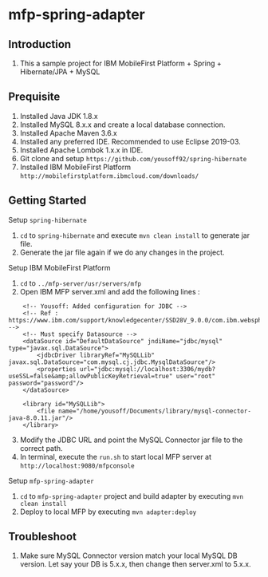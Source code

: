 # mfp-spring-adapter

## Introduction 
1. This a sample project for IBM MobileFirst Platform + Spring + Hibernate/JPA + MySQL

## Prequisite 
1. Installed Java JDK 1.8.x
2. Installed MySQL 8.x.x and create a local database connection.
3. Installed Apache Maven 3.6.x
4. Installed any preferred IDE. Recommended to use Eclipse 2019-03.
5. Installed Apache Lombok 1.x.x in IDE.
6. Git clone and setup `https://github.com/yousoff92/spring-hibernate`
7. Installed IBM MobileFirst Platform `http://mobilefirstplatform.ibmcloud.com/downloads/`

## Getting Started 

Setup `spring-hibernate`
1. `cd` to `spring-hibernate` and execute `mvn clean install` to generate jar file.
2. Generate the jar file again if we do any changes in the project.

Setup IBM MobileFirst Platform
1. `cd` to `../mfp-server/usr/servers/mfp`
2. Open IBM MFP server.xml and add the following lines : 

```
    <!-- Yousoff: Added configuration for JDBC -->
    <!-- Ref : https://www.ibm.com/support/knowledgecenter/SSD28V_9.0.0/com.ibm.websphere.wlp.core.doc/ae/twlp_dep_configuring_ds.html -->
    <!-- Must specify Datasource -->
    <dataSource id="DefaultDataSource" jndiName="jdbc/mysql" type="javax.sql.DataSource">
        <jdbcDriver libraryRef="MySQLLib" javax.sql.DataSource="com.mysql.cj.jdbc.MysqlDataSource"/>
        <properties url="jdbc:mysql://localhost:3306/mydb?useSSL=false&amp;allowPublicKeyRetrieval=true" user="root" password="password"/>
    </dataSource>

    <library id="MySQLLib">
        <file name="/home/yousoff/Documents/library/mysql-connector-java-8.0.11.jar"/>
    </library>
```
3. Modify the JDBC URL and point the MySQL Connector jar file to the correct path.
4. In terminal, execute the `run.sh` to start local MFP server at `http://localhost:9080/mfpconsole`

Setup `mfp-spring-adapter`
1. `cd` to `mfp-spring-adapter` project and build adapter by executing `mvn clean install` 
2. Deploy to local MFP by executing `mvn adapter:deploy`


## Troubleshoot

1. Make sure MySQL Connector version match your local MySQL DB version. Let say your DB is 5.x.x, then change then server.xml to 5.x.x.
